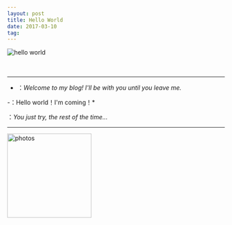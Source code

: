 ```yaml
---
layout: post
title: Hello World
date: 2017-03-10 
tag: 
---
```



 ![hello world](http://omjh2j5h3.bkt.clouddn.com/2017-03-09.jpg)



　　
   
-----------------

- ：*Welcome to my blog! I'll be with you until you leave me.*


-：Hello world！I'm coming！*


：*You just try, the rest of the time...*

-----------------
 

<a href="/photos/" target="_blank"><img src="http://omjh2j5h3.bkt.clouddn.com/%E5%A4%A9%E7%AD%96.jpg" width="195" height="195" alt="photos"/></a>

